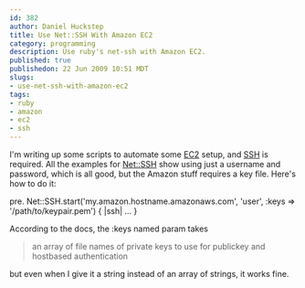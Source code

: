 ```yaml
--- 
id: 382
author: Daniel Huckstep
title: Use Net::SSH With Amazon EC2
category: programming
description: Use ruby's net-ssh with Amazon EC2.
published: true
publishedon: 22 Jun 2009 10:51 MDT
slugs: 
- use-net-ssh-with-amazon-ec2
tags: 
- ruby
- amazon
- ec2
- ssh
---
```

I'm writing up some scripts to automate some
[EC2](http://aws.amazon.com/ec2/) setup, and
[SSH](http://en.wikipedia.org/wiki/Secure_Shell) is required. All the
examples for [Net::SSH](http://net-ssh.rubyforge.org/) show using just a
username and password, which is all good, but the Amazon stuff requires
a key file. Here's how to do it:

pre. Net::SSH.start('my.amazon.hostname.amazonaws.com', 'user', :keys
=\> '/path/to/keypair.pem') { |ssh| … }

According to the docs, the :keys named param takes

> an array of file names of private keys to use for publickey and
> hostbased authentication

but even when I give it a string instead of an array of strings, it
works fine.
